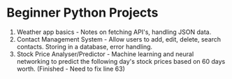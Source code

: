# Beginner Python Projects
1. Weather app basics - Notes on fetching API's, handling JSON data.
2. Contact Management System - Allow users to add, edit, delete, search contacts. Storing in a database, error handling.
3. Stock Price Analyser/Predictor - Machine learning and neural networking to predict the following day's stock prices based on 60 days worth. (Finished - Need to fix line 63)
